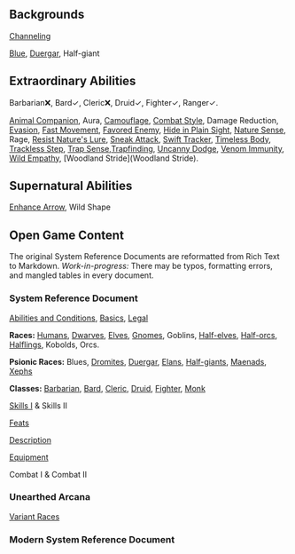 Backgrounds
-----------

[Channeling](Channeling)

[Blue](Blue), [Duergar](Duergar), Half-giant

Extraordinary Abilities
-----------------------

Barbarian❌, Bard✓, Cleric❌, Druid✓, Fighter✓, Ranger✓.

[Animal Companion](AnimalCompanion), Aura, [Camouflage](Camouflage), [Combat Style](CombatStyle), Damage Reduction, [Evasion](Evasion), [Fast Movement](FastMovement), [Favored Enemy](FavoredEnemy), [Hide in Plain Sight](HideInPlainSight), [Nature Sense](NatureSense), Rage, [Resist Nature's Lure](ResistNaturesLure), [Sneak Attack](SneakAttack), [Swift Tracker](SwiftTracker), [Timeless Body](TimelessBody), [Trackless Step](TracklessStep), [Trap Sense](TrapSense),[Trapfinding](Trapfinding), [Uncanny Dodge](UncannyDodge), [Venom Immunity](VenomImmunity), [Wild Empathy](WildEmpathy), [Woodland Stride](Woodland Stride).

Supernatural Abilities
----------------------

[Enhance Arrow](EnhanceArrow), Wild Shape

Open Game Content
-----------------

The original System Reference Documents are reformatted from Rich Text to Markdown. _Work-in-progress:_ There may be typos, formatting errors, and mangled tables in every document.

### System Reference Document

[Abilities and Conditions](AbilitiesandConditions), [Basics](Basics), [Legal](Legal)

__Races:__ [Humans](Races#humans), [Dwarves](Races#dwarves), [Elves](Races#elves), [Gnomes](Races#gnomes), Goblins, [Half-elves](Races#half-elves), [Half-orcs](Races#half-orcs), [Halflings](Races#halflings), Kobolds, Orcs.

__Psionic Races:__ Blues, [Dromites](PsionicRaces#dromites), [Duergar](PsionicRaces#duergar), [Elans](PsionicRaces#elans), [Half-giants](PsionicRaces#half-giants), [Maenads](PsionicRaces#maenads), [Xephs](PsionicRaces#xephs)

__Classes:__ [Barbarian](ClassesI#barbarian), [Bard](ClassesI#bard), [Cleric](ClassesI#cleric), [Druid](ClassesI#druid), [Fighter](ClassesI#fighter), [Monk](ClassesI#monk)

[Skills I](SkillsI) & Skills II

[Feats](Feats)

[Description](Description)

[Equipment](Equipment)

Combat I & Combat II

### Unearthed Arcana

[Variant Races](VariantRaces)

### Modern System Reference Document
